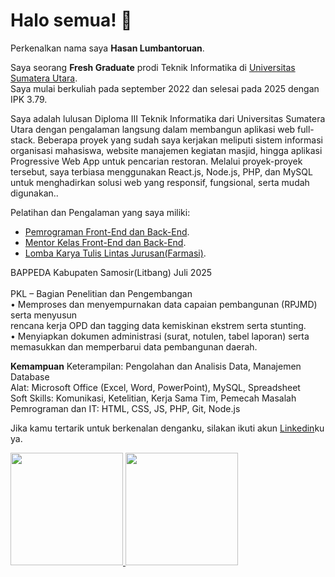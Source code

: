 # Halo semua! 👋

Perkenalkan nama saya **Hasan Lumbantoruan**.<br>

Saya seorang **Fresh Graduate** prodi Teknik Informatika di [Universitas Sumatera Utara](https://www.usu.ac.id/).<br>
Saya mulai berkuliah pada september 2022 dan selesai pada 2025 dengan IPK 3.79.<br>

Saya adalah lulusan Diploma III Teknik Informatika dari Universitas Sumatera Utara dengan pengalaman langsung dalam membangun aplikasi web full-stack. Beberapa proyek yang sudah saya kerjakan meliputi sistem informasi organisasi mahasiswa, website manajemen kegiatan masjid, hingga aplikasi Progressive Web App untuk pencarian restoran. Melalui proyek-proyek tersebut, saya terbiasa menggunakan React.js, Node.js, PHP, dan MySQL untuk menghadirkan solusi web yang responsif, fungsional, serta mudah digunakan..<br>

Pelatihan dan Pengalaman yang saya miliki:<br>
* [Pemrograman Front-End dan Back-End](https://drive.google.com/file/d/1LcfV-L3pDrfRmQz-WitMhf-sCoZKdo8X/view).<br>
* [Mentor Kelas Front-End dan Back-End](https://bit.ly/linkedin_codingcamp2025).<br>
* [Lomba Karya Tulis Lintas Jurusan(Farmasi)](https://bit.ly/kti_farmakoekonomi).<br>

BAPPEDA Kabupaten Samosir(Litbang) Juli 2025 <br>                                                                                              
PKL – Bagian Penelitian dan Pengembangan<br>
• Memproses dan menyempurnakan data capaian pembangunan (RPJMD) serta menyusun  
rencana kerja OPD dan tagging data kemiskinan ekstrem serta stunting. <br>
• Menyiapkan dokumen administrasi (surat, notulen, tabel laporan) serta memasukkan dan 
memperbarui data pembangunan daerah. <br>

**Kemampuan** 
Keterampilan: Pengolahan dan Analisis Data, Manajemen Database <br>
Alat: Microsoft Office (Excel, Word, PowerPoint), MySQL, Spreadsheet <br>
Soft Skills: Komunikasi, Ketelitian, Kerja Sama Tim, Pemecah Masalah <br>
Pemrograman dan IT: HTML, CSS, JS, PHP, Git, Node.js<br>

Jika kamu tertarik untuk berkenalan denganku, silakan ikuti akun [Linkedin](https://www.linkedin.com/in/hasan-lumbantoruan)ku ya.

<p align="left">
<a href="https://github.com/sAndreas19">
  <img height="180em" src="https://github-readme-stats-eight-theta.vercel.app/api?username=penuliscode&show_icons=true&theme=algolia&include_all_commits=true&count_private=true"/>
  <img height="180em" src="https://github-readme-stats-eight-theta.vercel.app/api/top-langs/?username=penuliscode&layout=compact&theme=algolia"/>
</a>
</p>
